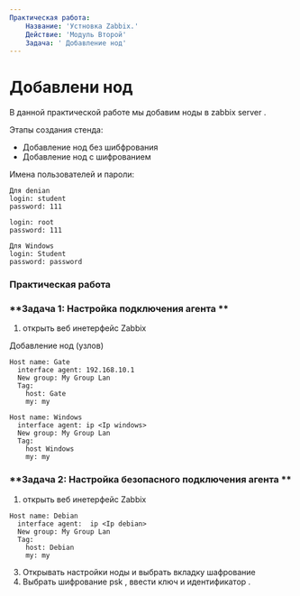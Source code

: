 ```yaml
---
Практическая работа:
    Название: 'Устновка Zabbix.'
    Действие: 'Модуль Второй'
    Задача: ' Добавление нод'
---
```

# **Добавлени нод**

В данной практической работе мы добавим ноды в zabbix server .

Этапы создания стенда:

- Добавление нод без шибфрования
- Добавление нод с шифрованием

Имена пользователей и пароли:
```
Для denian
login: student 
password: 111

login: root 
password: 111
```
```
Для Windows
login: Student 
password: password
```
### **Практическая работа**

### **Задача 1: Настройка подключения агента **
1. открыть веб инетерфейс Zabbix

Добавление нод (узлов)
```
Host name: Gate
  interface agent: 192.168.10.1
  New group: My Group Lan
  Tag:
    host: Gate
    my: my
```

```
Host name: Windows
  interface agent: ip <Ip windows>
  New group: My Group Lan
  Tag:
    host Windows
    my: my
```

### **Задача 2: Настройка безопасного подключения агента **
1. открыть веб инетерфейс Zabbix

```
Host name: Debian
  interface agent:  ip <Ip debian>
  New group: My Group Lan
  Tag:
    host: Debian
    my: my
```
3. Открывать настройки ноды и выбрать вкладку шафрование
4. Выбрать шифрование psk , ввести ключ и идентификатор .

